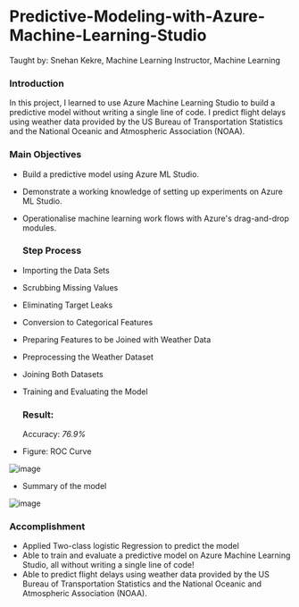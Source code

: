 # Predictive-Modeling-with-Azure-Machine-Learning-Studio
Taught by: Snehan Kekre, Machine Learning Instructor, Machine Learning

### Introduction 

In this project, I learned to use Azure Machine Learning Studio to build a predictive model without writing a single line of code. I predict flight delays using weather data provided by the US Bureau of Transportation Statistics and the National Oceanic and Atmospheric Association (NOAA).

### Main Objectives

- Build a predictive model using Azure ML Studio.
- Demonstrate a working knowledge of setting up experiments on Azure ML Studio.
- Operationalise machine learning work flows with Azure's drag-and-drop modules.

  ### Step Process

- Importing the Data Sets
- Scrubbing Missing Values
- Eliminating Target Leaks
- Conversion to Categorical Features
- Preparing Features to be Joined with Weather Data
- Preprocessing the Weather Dataset
- Joining Both Datasets
- Training and Evaluating the Model
  
  ### Result:

  Accuracy: *76.9%*

- Figure: ROC Curve
   
![image](https://github.com/AmeerSuhail1/Predictive-Modeling-with-Azure-Machine-Learning-Studio/assets/113754414/d92557e4-e24b-4a18-93d9-8124522fdef8)
 

- Summary of the model
  
![image](https://github.com/AmeerSuhail1/Predictive-Modeling-with-Azure-Machine-Learning-Studio/assets/113754414/9c5b553c-788c-4e1d-b825-662d1e196bf3)

  ### Accomplishment

- Applied Two-class logistic Regression to predict the model
- Able to train and evaluate a predictive model on Azure Machine Learning Studio, all without writing a single line of code! 
- Able to predict flight delays using weather data provided by the US Bureau of Transportation Statistics and the National Oceanic and Atmospheric Association (NOAA).
  
